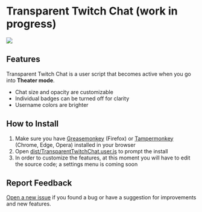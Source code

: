 # Transparent Twitch Chat (work in progress)

![](https://repo.chylex.com/transparent-twitch-chat.png?)

## Features

Transparent Twitch Chat is a user script that becomes active when you go into **Theater mode**.

- Chat size and opacity are customizable
- Individual badges can be turned off for clarity
- Username colors are brighter

## How to Install

1. Make sure you have [Greasemonkey](https://addons.mozilla.org/en-US/firefox/addon/greasemonkey/) (Firefox) or [Tampermonkey](https://tampermonkey.net/) (Chrome, Edge, Opera) installed in your browser
2. Open [dist/TransparentTwitchChat.user.js](https://github.com/chylex/Transparent-Twitch-Chat/raw/master/dist/TransparentTwitchChat.user.js) to prompt the install
3. In order to customize the features, at this moment you will have to edit the source code; a settings menu is coming soon

## Report Feedback

[Open a new issue](https://github.com/chylex/Transparent-Twitch-Chat/issues) if you found a bug or have a suggestion for improvements and new features.

